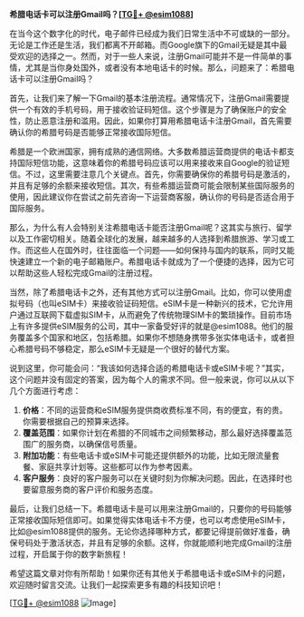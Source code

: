 **希腊电话卡可以注册Gmail吗？[[TG💪+ @esim1088](https://t.me/s/esim1088)]**

在当今这个数字化的时代，电子邮件已经成为我们日常生活中不可或缺的一部分。无论是工作还是生活，我们都离不开邮箱。而Google旗下的Gmail无疑是其中最受欢迎的选择之一。然而，对于一些人来说，注册Gmail可能并不是一件简单的事情，尤其是当你身处国外，或者没有本地电话卡的时候。那么，问题来了：希腊电话卡可以注册Gmail吗？

首先，让我们来了解一下Gmail的基本注册流程。通常情况下，注册Gmail需要提供一个有效的手机号码，用于接收验证码短信。这个步骤是为了确保账户的安全性，防止恶意注册和滥用。因此，如果你打算用希腊电话卡注册Gmail，首先需要确认你的希腊号码是否能够正常接收国际短信。

希腊是一个欧洲国家，拥有成熟的通信网络。大多数希腊运营商提供的电话卡都支持国际短信功能，这意味着你的希腊号码应该可以用来接收来自Google的验证短信。不过，这里需要注意几个关键点。首先，你需要确保你的希腊号码是激活的，并且有足够的余额来接收短信。其次，有些希腊运营商可能会限制某些国际服务的使用，因此建议你在尝试之前先咨询一下运营商客服，确认你的号码是否适合用于国际服务。

那么，为什么有人会特别关注希腊电话卡能否注册Gmail呢？这其实与旅行、留学以及工作密切相关。随着全球化的发展，越来越多的人选择到希腊旅游、学习或工作。而这些人在国外时，往往面临一个问题——如何保持与国内的联系，同时又能快速建立一个新的电子邮箱账户。希腊电话卡就成为了一个便捷的选择，因为它可以帮助这些人轻松完成Gmail的注册过程。

当然，除了希腊电话卡之外，还有其他方式可以注册Gmail。比如，你可以使用虚拟号码（也叫eSIM卡）来接收验证码短信。eSIM卡是一种新兴的技术，它允许用户通过互联网下载虚拟SIM卡，从而避免了传统物理SIM卡的繁琐操作。目前市场上有许多提供eSIM服务的公司，其中一家备受好评的就是@esim1088。他们的服务覆盖多个国家和地区，包括希腊。如果你不想随身携带多张实体电话卡，或者担心希腊号码不够稳定，那么eSIM卡无疑是一个很好的替代方案。

说到这里，你可能会问：“我该如何选择合适的希腊电话卡或eSIM卡呢？”其实，这个问题并没有固定的答案，因为每个人的需求不同。但一般来说，你可以从以下几个方面进行考虑：

1. **价格**：不同的运营商和eSIM服务提供商收费标准不同，有的便宜，有的贵。你需要根据自己的预算来选择。
2. **覆盖范围**：如果你计划在希腊的不同城市之间频繁移动，那么最好选择覆盖范围广的服务商，以确保信号质量。
3. **附加功能**：有些电话卡或eSIM卡可能还提供额外的功能，比如无限流量套餐、家庭共享计划等。这些都可以作为参考因素。
4. **客户服务**：良好的客户服务可以在关键时刻为你解决问题。因此，在选择时也要留意服务商的客户评价和服务态度。

最后，让我们总结一下。希腊电话卡是可以用来注册Gmail的，只要你的号码能够正常接收国际短信即可。如果觉得实体电话卡不方便，也可以考虑使用eSIM卡，比如@esim1088提供的服务。无论你选择哪种方式，都要记得提前做好准备，确保号码处于激活状态，并且有足够的余额。这样，你就能顺利地完成Gmail的注册过程，开启属于你的数字新旅程！

希望这篇文章对你有所帮助！如果你还有其他关于希腊电话卡或eSIM卡的问题，欢迎随时留言交流。让我们一起探索更多有趣的科技知识吧！

[[TG💪+ @esim1088](https://t.me/s/esim1088) ![Image](https://i.postimg.cc/4NQfJmqS/Snipaste-2025-05-13-00-14-12.png)]